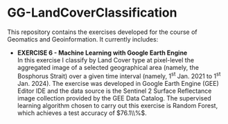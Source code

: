 # GG-LandCoverClassification

This repository contains the exercises developed for the course of Geomatics and Geoinformation. It currently includes:
- **EXERCISE 6 - Machine Learning with Google Earth Engine** <br>
  In this exercise I classify by Land Cover type at pixel-level the aggregated image of a selected geographical area (namely, the Bosphorus Strait) over a given time interval (namely, 1<sup>st</sup> Jan. 2021 to 1<sup>st</sup> Jan. 2024). The exercise was developed in Google Earth Engine (GEE) Editor IDE and the data source is the Sentinel 2 Surface Reflectance image collection provided by the GEE Data Catalog. The supervised learning algorithm chosen to carry out this exercise is Random Forest, which achieves a test accuracy of $76.1\\%$.
  
<!---
EXERCISES TO ADD IN THE FUTURE:
- EXERCISE 1 - Reference frame transformations and coordinate system conversions (maybe not)
- EXERCISE 2 - Absolute positioning and troposphere remote sensing (maybe not)
- EXERCISE 3 - Handling spectral indices
- EXERCISE 4 - 3D reconstruction with Agisoft Metashape: satellite imagery (Remote Sensing and Geo Big Data)
- EXERCISE 5 - Flood mapping with SAR (Remote Sensing and Geo Big Data)
---> 
